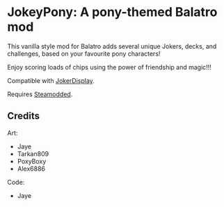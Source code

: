 # JokeyPony: A pony-themed Balatro mod

This vanilla style mod for Balatro adds several unique Jokers, decks, and challenges, based on your favourite pony characters!

Enjoy scoring loads of chips using the power of friendship and magic!!!

Compatible with [JokerDisplay](https://github.com/nh6574/JokerDisplay).

Requires [Steamodded](https://github.com/Steamodded/smods).

## Credits

Art:
- Jaye
- Tarkan809
- PoxyBoxy
- Alex6886

Code:
- Jaye
